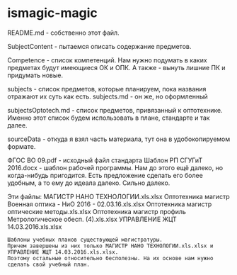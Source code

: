 # ismagic-magic

README.md - собственно этот файл.

SubjectContent - пытаемся описать содержание предметов.

Competence - список компетенций. Нам нужно подумать в каких предметах будут имеющиеся ОК и ОПК. А также - вынуть лишние ПК и придумать новые.

subjects - список предметов, которые планируем, пока названия отражают их суть как есть.
subjects.md - он же, но оформленный

subjectsOptotech.md - список предметов, привязанный к оптотехнике. Именно этот список будем использовать в плане, стандарте и так далее.


sourceData - откуда я взял часть материала, тут она в удобокопируемом формате.

ФГОС ВО 09.pdf - исходный файл стандарта
Шаблон РП СГУГиТ 2016.docx - шаблон рабочей программы. Нам до этого ещё далеко, но когда-нибудь пригодится.
Есть предложение сделать его более удобным, а то ему до идеала далеко. Сильно далеко.

Эти файлы:
	МАГИСТР НАНО ТЕХНОЛОГИИ.xls.xlsx
	Оптотехника магистр Военная оптика - НиО 2016 - 02.03.16.xls.xlsx
	Оптотехника магистр оптические методы.xls.xlsx
	Оптотехника магистр профиль Метрологическое обесп. (4).xls.xlsx
	УПРАВЛЕНИЕ ЖЦТ 14.03.2016.xls.xlsx 
	
	Шаблоны учебных планов существующей магистратуры.
	Причем завершены из них только МАГИСТР НАНО ТЕХНОЛОГИИ.xls.xlsx и УПРАВЛЕНИЕ ЖЦТ 14.03.2016.xls.xlsx.
	Поэтому остальные относительно бесполезны. На их основе нам нужно сделать свой учебный план.
